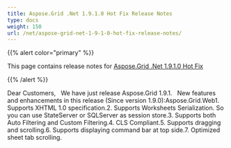 ```yaml
---
title: Aspose.Grid .Net 1.9.1.0 Hot Fix Release Notes
type: docs
weight: 150
url: /net/aspose-grid-net-1-9-1-0-hot-fix-release-notes/
---
```


{{% alert color="primary" %}} 

This page contains release notes for [Aspose.Grid .Net 1.9.1.0 Hot Fix](https://downloads.aspose.com/cells/net/new-releases/aspose.grid-.net-1.9.1.0-hot-fix/)

{{% /alert %}} 

Dear Customers,   We have just release Aspose.Grid 1.9.1.   New features and enhancements in this release (Since version 1.9.0):Aspose.Grid.Web1. Supports XHTML 1.0 specification.2. Supports Worksheets Serialization. So you can use StateServer or SQLServer as session store.3. Supports both Auto Filtering and Custom Filtering.4. CLS Compliant.5. Supports dragging and scrolling.6. Supports displaying command bar at top side.7. Optimized sheet tab scrolling.
